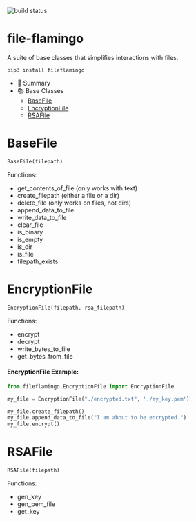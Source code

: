 ![build status](https://travis-ci.com/jgrugru/file-flamingo.svg?branch=main)

# file-flamingo
A suite of base classes that simplifies interactions with files.

```
pip3 install fileflamingo
```

* :orange_book: Summary
* :books: Base Classes
  * [BaseFile](https://github.com/jgrugru/file-flamingo#BaseFile)
  * [EncryptionFile](https://github.com/jgrugru/file-flamingo#EncryptionFile)
  * [RSAFile](https://github.com/jgrugru/file-flamingo#RSAFile)
# BaseFile
```python
BaseFile(filepath)
```
Functions:
- get_contents_of_file (only works with text)
- create_filepath (either a file or a dir)
- delete_file (only works on files, not dirs)
- append_data_to_file
- write_data_to_file
- clear_file
- is_binary
- is_empty
- is_dir
- is_file
- filepath_exists

# EncryptionFile
```python
EncryptionFile(filepath, rsa_filepath)
```
Functions:
- encrypt
- decrypt
- write_bytes_to_file
- get_bytes_from_file

#### EncryptionFile Example:
```python
from fileflamingo.EncryptionFile import EncryptionFile

my_file = EncryptionFile("./encrypted.txt", './my_key.pem')

my_file.create_filepath()
my_file.append_data_to_file("I am about to be encrypted.")
my_file.encrypt()
```

# RSAFile
```python
RSAFile(filepath)
```
Functions:
- gen_key
- gen_pem_file
- get_key
